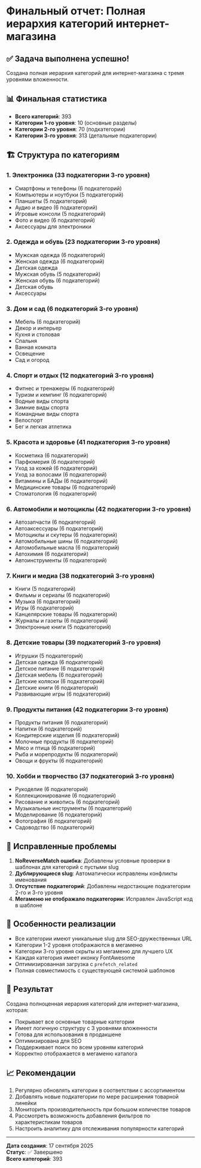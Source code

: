 # Финальный отчет: Полная иерархия категорий интернет-магазина

## ✅ Задача выполнена успешно!

Создана полная иерархия категорий для интернет-магазина с тремя уровнями вложенности.

## 📊 Финальная статистика

- **Всего категорий**: 393
- **Категории 1-го уровня**: 10 (основные разделы)
- **Категории 2-го уровня**: 70 (подкатегории)
- **Категории 3-го уровня**: 313 (детальные подкатегории)

## 🏗️ Структура по категориям

### 1. Электроника (33 подкатегории 3-го уровня)
- Смартфоны и телефоны (6 подкатегорий)
- Компьютеры и ноутбуки (5 подкатегорий)
- Планшеты (5 подкатегорий)
- Аудио и видео (6 подкатегорий)
- Игровые консоли (5 подкатегорий)
- Фото и видео (6 подкатегорий)
- Аксессуары для электроники

### 2. Одежда и обувь (23 подкатегории 3-го уровня)
- Мужская одежда (6 подкатегорий)
- Женская одежда (6 подкатегорий)
- Детская одежда
- Мужская обувь (5 подкатегорий)
- Женская обувь (6 подкатегорий)
- Детская обувь
- Аксессуары

### 3. Дом и сад (6 подкатегорий 3-го уровня)
- Мебель (6 подкатегорий)
- Декор и интерьер
- Кухня и столовая
- Спальня
- Ванная комната
- Освещение
- Сад и огород

### 4. Спорт и отдых (12 подкатегорий 3-го уровня)
- Фитнес и тренажеры (6 подкатегорий)
- Туризм и кемпинг (6 подкатегорий)
- Водные виды спорта
- Зимние виды спорта
- Командные виды спорта
- Велоспорт
- Бег и легкая атлетика

### 5. Красота и здоровье (41 подкатегория 3-го уровня)
- Косметика (6 подкатегорий)
- Парфюмерия (6 подкатегорий)
- Уход за кожей (6 подкатегорий)
- Уход за волосами (6 подкатегорий)
- Витамины и БАДы (6 подкатегорий)
- Медицинские товары (6 подкатегорий)
- Стоматология (6 подкатегорий)

### 6. Автомобили и мотоциклы (42 подкатегории 3-го уровня)
- Автозапчасти (6 подкатегорий)
- Автоаксессуары (6 подкатегорий)
- Мотоциклы и скутеры (6 подкатегорий)
- Автомобильные шины (6 подкатегорий)
- Автомобильные масла (6 подкатегорий)
- Автохимия (6 подкатегорий)
- Автоинструменты (6 подкатегорий)

### 7. Книги и медиа (38 подкатегорий 3-го уровня)
- Книги (5 подкатегорий)
- Фильмы и сериалы (6 подкатегорий)
- Музыка (6 подкатегорий)
- Игры (6 подкатегорий)
- Канцелярские товары (6 подкатегорий)
- Журналы и газеты (6 подкатегорий)
- Электронные книги (5 подкатегорий)

### 8. Детские товары (39 подкатегорий 3-го уровня)
- Игрушки (5 подкатегорий)
- Детская одежда (6 подкатегорий)
- Детское питание (6 подкатегорий)
- Детская мебель (6 подкатегорий)
- Детские коляски (6 подкатегорий)
- Детские книги (6 подкатегорий)
- Развивающие игры (6 подкатегорий)

### 9. Продукты питания (42 подкатегории 3-го уровня)
- Продукты питания (6 подкатегорий)
- Напитки (6 подкатегорий)
- Кондитерские изделия (6 подкатегорий)
- Молочные продукты (6 подкатегорий)
- Мясо и птица (6 подкатегорий)
- Рыба и морепродукты (6 подкатегорий)
- Овощи и фрукты (6 подкатегорий)

### 10. Хобби и творчество (37 подкатегорий 3-го уровня)
- Рукоделие (6 подкатегорий)
- Коллекционирование (6 подкатегорий)
- Рисование и живопись (6 подкатегорий)
- Музыкальные инструменты (6 подкатегорий)
- Моделирование (6 подкатегорий)
- Фотография (6 подкатегорий)
- Садоводство (6 подкатегорий)

## 🔧 Исправленные проблемы

1. **NoReverseMatch ошибка**: Добавлены условные проверки в шаблонах для категорий с пустыми slug
2. **Дублирующиеся slug**: Автоматически исправлены конфликты именования
3. **Отсутствие подкатегорий**: Добавлены недостающие подкатегории 2-го и 3-го уровня
4. **Мегаменю не отображало подкатегории**: Исправлен JavaScript код в шаблоне

## 🎯 Особенности реализации

- Все категории имеют уникальные slug для SEO-дружественных URL
- Категории 1-2 уровня отображаются в мегаменю
- Категории 3-го уровня скрыты из мегаменю для лучшего UX
- Каждая категория имеет иконку FontAwesome
- Оптимизированная загрузка с `prefetch_related`
- Полная совместимость с существующей системой шаблонов

## 🚀 Результат

Создана полноценная иерархия категорий для интернет-магазина, которая:
- Покрывает все основные товарные категории
- Имеет логичную структуру с 3 уровнями вложенности
- Готова для использования в продакшене
- Оптимизирована для SEO
- Поддерживает поиск по всем уровням категорий
- Корректно отображается в мегаменю каталога

## 📈 Рекомендации

1. Регулярно обновлять категории в соответствии с ассортиментом
2. Добавлять новые подкатегории по мере расширения товарной линейки
3. Мониторить производительность при большом количестве товаров
4. Рассмотреть возможность добавления фильтров по характеристикам товаров
5. Настроить аналитику для отслеживания популярности категорий

---
**Дата создания**: 17 сентября 2025  
**Статус**: ✅ Завершено  
**Всего категорий**: 393









